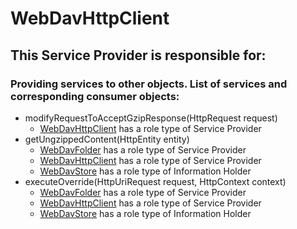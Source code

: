 # WebDavHttpClient
## This Service Provider is responsible for:
### Providing services to other objects. List of services and corresponding consumer objects: 
* modifyRequestToAcceptGzipResponse(HttpRequest request)
	* [WebDavHttpClient](../ServiceProviders/WebDavHttpClient.md) has a role type of Service Provider
* getUngzippedContent(HttpEntity entity)
	* [WebDavFolder](../ServiceProviders/WebDavFolder.md) has a role type of Service Provider
	* [WebDavHttpClient](../ServiceProviders/WebDavHttpClient.md) has a role type of Service Provider
	* [WebDavStore](../InformationHolders/WebDavStore.md) has a role type of Information Holder
* executeOverride(HttpUriRequest request, HttpContext context)
	* [WebDavFolder](../ServiceProviders/WebDavFolder.md) has a role type of Service Provider
	* [WebDavHttpClient](../ServiceProviders/WebDavHttpClient.md) has a role type of Service Provider
	* [WebDavStore](../InformationHolders/WebDavStore.md) has a role type of Information Holder
